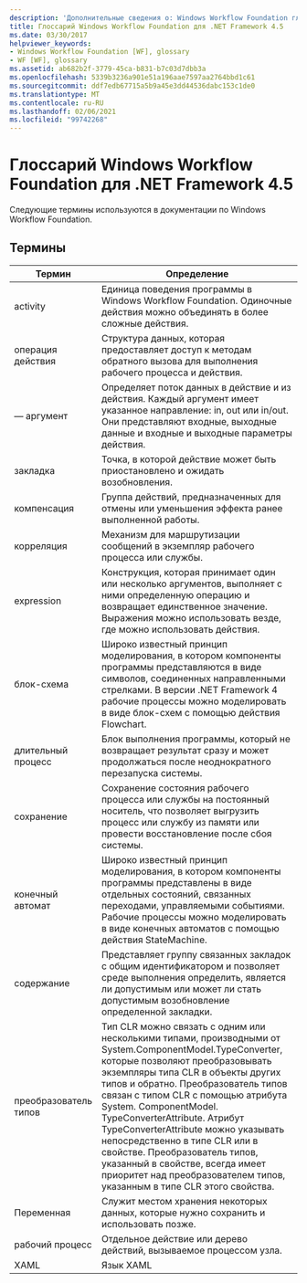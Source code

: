 ```yaml
---
description: 'Дополнительные сведения о: Windows Workflow Foundation глоссарий для платформа .NET Framework 4,5'
title: Глоссарий Windows Workflow Foundation для .NET Framework 4.5
ms.date: 03/30/2017
helpviewer_keywords:
- Windows Workflow Foundation [WF], glossary
- WF [WF], glossary
ms.assetid: ab682b2f-3779-45ca-b831-b7c03d7dbb3a
ms.openlocfilehash: 5339b3236a901e51a196aae7597aa2764bbd1c61
ms.sourcegitcommit: ddf7edb67715a5b9a45e3dd44536dabc153c1de0
ms.translationtype: MT
ms.contentlocale: ru-RU
ms.lasthandoff: 02/06/2021
ms.locfileid: "99742268"
---
```

# <a name="windows-workflow-foundation-glossary-for-net-framework-45"></a>Глоссарий Windows Workflow Foundation для .NET Framework 4.5

Следующие термины используются в документации по Windows Workflow Foundation.

## <a name="terms"></a>Термины

|Термин|Определение|
|----------|----------------|
|activity|Единица поведения программы в Windows Workflow Foundation. Одиночные действия можно объединять в более сложные действия.|
|операция действия|Структура данных, которая предоставляет доступ к методам обратного вызова для выполнения рабочего процесса и действия.|
|— аргумент|Определяет поток данных в действие и из действия. Каждый аргумент имеет указанное направление: in, out или in/out. Они представляют входные, выходные данные и входные и выходные параметры действия.|
|закладка|Точка, в которой действие может быть приостановлено и ожидать возобновления.|
|компенсация|Группа действий, предназначенных для отмены или уменьшения эффекта ранее выполненной работы.|
|корреляция|Механизм для маршрутизации сообщений в экземпляр рабочего процесса или службы.|
|expression|Конструкция, которая принимает один или несколько аргументов, выполняет с ними определенную операцию и возвращает единственное значение. Выражения можно использовать везде, где можно использовать действия.|
|блок-схема|Широко известный принцип моделирования, в котором компоненты программы представляются в виде символов, соединенных направленными стрелками.  В версии .NET Framework 4 рабочие процессы можно моделировать в виде блок-схем с помощью действия Flowchart.|
|длительный процесс|Блок выполнения программы, который не возвращает результат сразу и может продолжаться после неоднократного перезапуска системы.|
|сохранение|Сохранение состояния рабочего процесса или службы на постоянный носитель, что позволяет выгрузить процесс или службу из памяти или провести восстановление после сбоя системы.|
|конечный автомат|Широко известный принцип моделирования, в котором компоненты программы представлены в виде отдельных состояний, связанных переходами, управляемыми событиями.  Рабочие процессы можно моделировать в виде конечных автоматов с помощью действия StateMachine.|
|содержание|Представляет группу связанных закладок с общим идентификатором и позволяет среде выполнения определить, является ли допустимым или может ли стать допустимым возобновление определенной закладки.|
|преобразователь типов|Тип CLR можно связать с одним или несколькими типами, производными от System.ComponentModel.TypeConverter, которые позволяют преобразовывать экземпляры типа CLR в объекты других типов и обратно. Преобразователь типов связан с типом CLR с помощью атрибута System. ComponentModel. TypeConverterAttribute.  Атрибут TypeConverterAttribute можно указывать непосредственно в типе CLR или в свойстве. Преобразователь типов, указанный в свойстве, всегда имеет приоритет над преобразователем типов, указанным в типе CLR этого свойства.|
|Переменная|Служит местом хранения некоторых данных, которые нужно сохранить и использовать позже.|
|рабочий процесс|Отдельное действие или дерево действий, вызываемое процессом узла.|
|XAML|Язык XAML|
